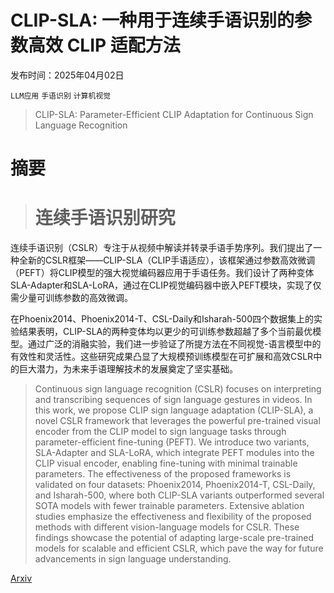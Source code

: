 # CLIP-SLA: 一种用于连续手语识别的参数高效 CLIP 适配方法

发布时间：2025年04月02日

`LLM应用` `手语识别` `计算机视觉`

> CLIP-SLA: Parameter-Efficient CLIP Adaptation for Continuous Sign Language Recognition

# 摘要

> # 连续手语识别研究
连续手语识别（CSLR）专注于从视频中解读并转录手语手势序列。我们提出了一种全新的CSLR框架——CLIP-SLA（CLIP手语适应），该框架通过参数高效微调（PEFT）将CLIP模型的强大视觉编码器应用于手语任务。我们设计了两种变体SLA-Adapter和SLA-LoRA，通过在CLIP视觉编码器中嵌入PEFT模块，实现了仅需少量可训练参数的高效微调。

在Phoenix2014、Phoenix2014-T、CSL-Daily和Isharah-500四个数据集上的实验结果表明，CLIP-SLA的两种变体均以更少的可训练参数超越了多个当前最优模型。通过广泛的消融实验，我们进一步验证了所提方法在不同视觉-语言模型中的有效性和灵活性。这些研究成果凸显了大规模预训练模型在可扩展和高效CSLR中的巨大潜力，为未来手语理解技术的发展奠定了坚实基础。


> Continuous sign language recognition (CSLR) focuses on interpreting and transcribing sequences of sign language gestures in videos. In this work, we propose CLIP sign language adaptation (CLIP-SLA), a novel CSLR framework that leverages the powerful pre-trained visual encoder from the CLIP model to sign language tasks through parameter-efficient fine-tuning (PEFT). We introduce two variants, SLA-Adapter and SLA-LoRA, which integrate PEFT modules into the CLIP visual encoder, enabling fine-tuning with minimal trainable parameters. The effectiveness of the proposed frameworks is validated on four datasets: Phoenix2014, Phoenix2014-T, CSL-Daily, and Isharah-500, where both CLIP-SLA variants outperformed several SOTA models with fewer trainable parameters. Extensive ablation studies emphasize the effectiveness and flexibility of the proposed methods with different vision-language models for CSLR. These findings showcase the potential of adapting large-scale pre-trained models for scalable and efficient CSLR, which pave the way for future advancements in sign language understanding.

[Arxiv](https://arxiv.org/abs/2504.01666)